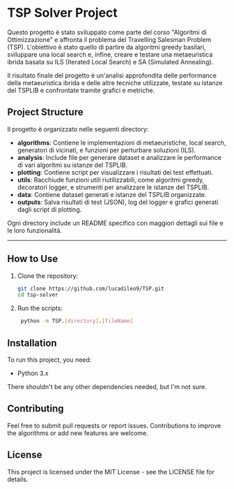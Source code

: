 # TSP Solver Project

Questo progetto è stato sviluppato come parte del corso "Algoritmi di Ottimizzazione" e affronta il problema del Travelling Salesman Problem (TSP). L'obiettivo è stato quello di partire da algoritmi greedy basilari, sviluppare una local search e, infine, creare e testare una metaeuristica ibrida basata su ILS (Iterated Local Search) e SA (Simulated Annealing).

Il risultato finale del progetto è un'analisi approfondita delle performance della metaeuristica ibrida e delle altre tecniche utilizzate, testate su istanze del TSPLIB e confrontate tramite grafici e metriche.

## Project Structure

Il progetto è organizzato nelle seguenti directory:

- **algorithms**: Contiene le implementazioni di metaeuristiche, local search, generatori di vicinati, e funzioni per perturbare soluzioni (ILS).
- **analysis**: Include file per generare dataset e analizzare le performance di vari algoritmi su istanze del TSPLIB.
- **plotting**: Contiene script per visualizzare i risultati dei test effettuati.
- **utils**: Racchiude funzioni utili riutilizzabili, come algoritmi greedy, decoratori logger, e strumenti per analizzare le istanze del TSPLIB.
- **data**: Contiene dataset generati e istanze del TSPLIB organizzate.
- **outputs**: Salva risultati di test (JSON), log del logger e grafici generati dagli script di plotting.

Ogni directory include un README specifico con maggiori dettagli sui file e le loro funzionalità.

---

## How to Use

1. Clone the repository:

   ```bash
   git clone https://github.com/lucadileo9/TSP.git
   cd tsp-solver
   ```

2. Run the scripts:

   ```bash
    python -m TSP.[directory].[fileName]
   ```

## Installation

To run this project, you need:

- Python 3.x

There shouldn't be any other dependencies needed, but I'm not sure.

## Contributing

Feel free to submit pull requests or report issues. Contributions to improve the algorithms or add new features are welcome.

## License

This project is licensed under the MIT License - see the LICENSE file for details.
